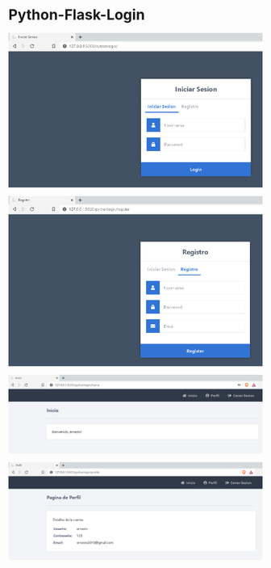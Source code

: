 # Python-Flask-Login

![ScreenShot](https://github.com/ernestoz1/Python-Flask-Login/blob/main/C1.PNG)

![ScreenShot](https://github.com/ernestoz1/Python-Flask-Login/blob/main/C2.PNG)

![ScreenShot](https://github.com/ernestoz1/Python-Flask-Login/blob/main/C3.PNG)

![ScreenShot](https://github.com/ernestoz1/Python-Flask-Login/blob/main/C4.PNG)

